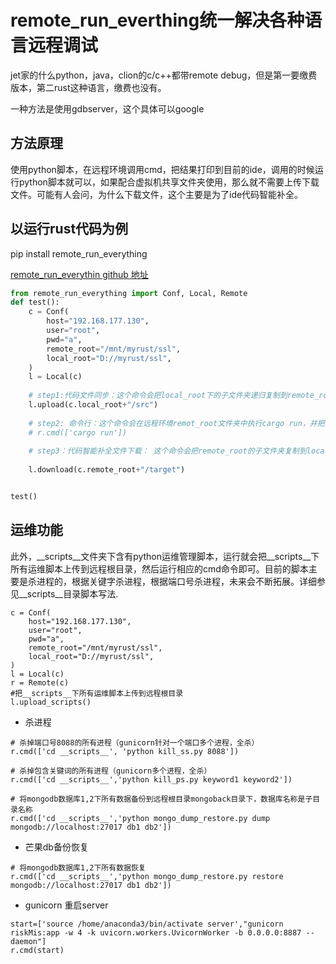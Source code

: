 # remote_run_everthing统一解决各种语言远程调试

jet家的什么python，java，clion的c/c++都带remote debug，但是第一要缴费版本，第二rust这种语言，缴费也没有。

一种方法是使用gdbserver，这个具体可以google

## 方法原理

使用python脚本，在远程环境调用cmd，把结果打印到目前的ide，调用的时候运行python脚本就可以，如果配合虚拟机共享文件夹使用，那么就不需要上传下载文件。可能有人会问，为什么下载文件，这个主要是为了ide代码智能补全。

## 以运行rust代码为例
pip install remote_run_everything

[remote_run_everythin github 地址](https://github.com/wangmarkqi/remote_run_everything.git)

```python
from remote_run_everything import Conf, Local, Remote
def test():
    c = Conf(
        host="192.168.177.130",
        user="root",
        pwd="a",
        remote_root="/mnt/myrust/ssl",
        local_root="D://myrust/ssl",
    )
    l = Local(c)
    
    # step1:代码文件同步：这个命令会把local_root下的子文件夹递归复制到remote_root对应的子文件夹,虚拟机共享文件夹不需要本步骤
    l.upload(c.local_root+"/src")
    
    # step2: 命令行：这个命令会在远程环境remot_root文件夹中执行cargo run，并把输出结果打印在屏幕。多个命令以列表形式传递
    # r.cmd(['cargo run'])
    
    # step3：代码智能补全文件下载： 这个命令会把remote_root的子文件夹复制到local_root对应子文件夹,虚拟机共享文件夹不需要本步骤，这一步的意义在于ide智能补全（编译代码在虚拟机，本地没有）。实际中，执行此步骤需要根据语言变更子文件夹,以rust为例，复制target即可
    
    l.download(c.remote_root+"/target")


test()

```

##  运维功能

此外，__scripts__文件夹下含有python运维管理脚本，运行就会把__scripts__下所有运维脚本上传到远程根目录，然后运行相应的cmd命令即可。目前的脚本主要是杀进程的，根据关键字杀进程，根据端口号杀进程，未来会不断拓展。详细参见__scripts__目录脚本写法.

```
c = Conf(
    host="192.168.177.130",
    user="root",
    pwd="a",
    remote_root="/mnt/myrust/ssl",
    local_root="D://myrust/ssl",
)
l = Local(c)
r = Remote(c)
#把__scripts__下所有运维脚本上传到远程根目录
l.upload_scripts()
```
- 杀进程
```
# 杀掉端口号8088的所有进程（gunicorn针对一个端口多个进程，全杀）
r.cmd(['cd __scripts__', 'python kill_ss.py 8088'])

# 杀掉包含关键词的所有进程（gunicorn多个进程，全杀）
r.cmd(['cd __scripts__','python kill_ps.py keyword1 keyword2'])

# 将mongodb数据库1,2下所有数据备份到远程根目录mongoback目录下，数据库名称是子目录名称
r.cmd(['cd __scripts__','python mongo_dump_restore.py dump mongodb://localhost:27017 db1 db2'])

```

- 芒果db备份恢复
```
# 将mongodb数据库1,2下所有数据恢复
r.cmd(['cd __scripts__','python mongo_dump_restore.py restore mongodb://localhost:27017 db1 db2'])

```

- gunicorn 重启server
```
start=['source /home/anaconda3/bin/activate server',"gunicorn riskMis:app -w 4 -k uvicorn.workers.UvicornWorker -b 0.0.0.0:8887 --daemon"]
r.cmd(start)
```
